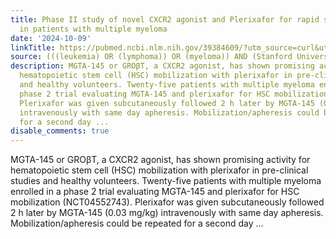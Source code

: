 ```yaml
---
title: Phase II study of novel CXCR2 agonist and Plerixafor for rapid stem cell mobilization
  in patients with multiple myeloma
date: '2024-10-09'
linkTitle: https://pubmed.ncbi.nlm.nih.gov/39384609/?utm_source=curl&utm_medium=rss&utm_campaign=pubmed-2&utm_content=1Rkszs2HVZ2RHP33OibaNFew6VK-LzjJWTD4GwmLlk8B-wCceh&fc=20220923065203&ff=20241010184156&v=2.18.0.post9+e462414
source: (((leukemia) OR (lymphoma)) OR (myeloma)) AND (Stanford University[Affiliation])
description: MGTA-145 or GROβT, a CXCR2 agonist, has shown promising activity for
  hematopoietic stem cell (HSC) mobilization with plerixafor in pre-clinical studies
  and healthy volunteers. Twenty-five patients with multiple myeloma enrolled in a
  phase 2 trial evaluating MGTA-145 and plerixafor for HSC mobilization (NCT04552743).
  Plerixafor was given subcutaneously followed 2 h later by MGTA-145 (0.03 mg/kg)
  intravenously with same day apheresis. Mobilization/apheresis could be repeated
  for a second day ...
disable_comments: true
---
```

MGTA-145 or GROβT, a CXCR2 agonist, has shown promising activity for hematopoietic stem cell (HSC) mobilization with plerixafor in pre-clinical studies and healthy volunteers. Twenty-five patients with multiple myeloma enrolled in a phase 2 trial evaluating MGTA-145 and plerixafor for HSC mobilization (NCT04552743). Plerixafor was given subcutaneously followed 2 h later by MGTA-145 (0.03 mg/kg) intravenously with same day apheresis. Mobilization/apheresis could be repeated for a second day ...